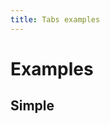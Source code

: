 ```yaml
---
title: Tabs examples
---
```


# Examples

## Simple

<PreviewPlayground
  :html="() => import('./stories/app.twig')"
  :script="() => import('./stories/app.js?raw')"
  />
